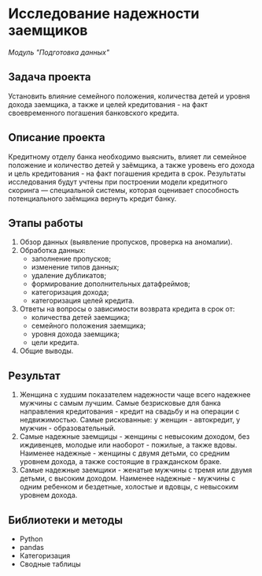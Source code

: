 # Исследование надежности заемщиков

_Модуль "Подготовка данных"_


## Задача проекта

Установить влияние семейного положения, количества детей и уровня дохода заемщика, а также и целей кредитования - на факт своевременного погашения банковского кредита.


## Описание проекта

Кредитному отделу банка необходимо выяснить, влияет ли семейное положение и количество детей у заёмщика, а также уровень его дохода и цель кредитования - на факт погашения кредита в срок. 
Результаты исследования будут учтены при построении модели кредитного скоринга — специальной системы, которая оценивает способность потенциального заёмщика вернуть кредит банку.


## Этапы работы

1.  Обзор данных (выявление пропусков, проверка на аномалии).
2.  Обработка данных:
    - заполнение пропусков;
    - изменение типов данных;
    - удаление дубликатов;
    - формирование дополнительных датафреймов;
    - категоризация дохода;
    - категоризация целей кредита.
3.  Ответы на вопросы о зависимости возврата кредита в срок от:
    - количества детей заемщика;
    - семейного положения заемщика;
    - уровня дохода заемщика;
    - цели кредита.
4.  Общие выводы.

## Результат

1. Женщина с худшим показателем надежности чаще всего надежнее мужчины с самым лучшим. Самые безрисковые для банка направления кредитования - кредит на свадьбу и на операции с недвижимостью. Самые рискованные: у женщин - автокредит, у мужчин - образовательный.
2. Самые надежные заемщицы - женщины с невысоким доходом, без иждивенцев, молодые или наоборот - пожилые, а также вдовы. Наименее надежные - женщины с двумя детьми, со средним уровнем дохода, а также состоящие в гражданском браке.
3. Самые надежные заемщики - женатые мужчины с тремя или двумя детьми, с высоким доходом. Наименее надежные - мужчины с одним ребенком и бездетные, холостые и вдовцы, с невысоким уровнем дохода.


## Библиотеки и методы

- Python
- pandas
- Категоризация
- Сводные таблицы

